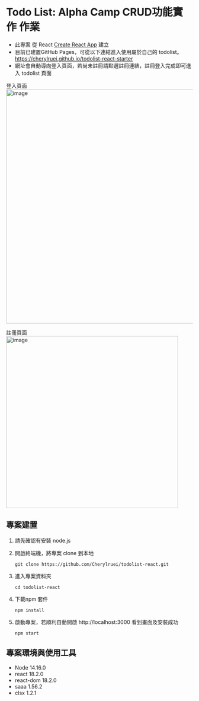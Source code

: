# Todo List: Alpha Camp CRUD功能實作 作業

-  此專案 從 React [Create React App](https://github.com/facebook/create-react-app) 建立
-  目前已建置GitHub Pages，可從以下連結進入使用屬於自己的 todolist。
    https://cherylruei.github.io/todolist-react-starter
-  網址會自動導向登入頁面，若尚未註冊請點選註冊連結，註冊登入完成即可進入 todolist 頁面
 
登入頁面  
<img width="632" alt="image" src="https://user-images.githubusercontent.com/117626038/225233110-d156347d-08c7-4c33-98e4-a10e0fb0f951.png">

註冊頁面
<img width="464" alt="image" src="https://user-images.githubusercontent.com/117626038/225233933-bd374c98-6db3-4533-aaa7-30adfdd34453.png">

## 專案建置

1. 請先確認有安裝 node.js

2. 開啟終端機，將專案 clone 到本地
   ```
   git clone https://github.com/Cherylruei/todolist-react.git
   ```
3. 進入專案資料夾
   ```
   cd todolist-react
   ```
4. 下載npm 套件
    ```
    npm install
    ```
5. 啟動專案，若順利自動開啟 http://localhost:3000 看到畫面及安裝成功

    ```
    npm start
    ```

## 專案環境與使用工具

- Node 14.16.0
- react 18.2.0
- react-dom 18.2.0
- saaa 1.56.2
- clsx 1.2.1
